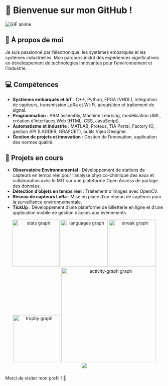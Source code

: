 # 🚀 Bienvenue sur mon GitHub !
![GIF animé](https://media.giphy.com/media/3o7abKhOpu0NwenH3O/giphy.gif)

## 🌱 À propos de moi

Je suis passionné par l’électronique, les systèmes embarqués et les systèmes industrielles. Mon parcours inclut des expériences significatives en développement de technologies innovantes pour l’environnement et l’industrie.

## 💻 Compétences
- **Systèmes embarqués et IoT** : C++, Python, FPGA (VHDL), intégration de capteurs, transmission LoRa et Wi-Fi, acquisition et traitement de signal.
- **Programmation** : ARM assembly, Machine Learning, modélisation UML, création d’interfaces Web (HTML, CSS, JavaScript).
- **Automatisme et industrie** : MATLAB, Proteus, TIA Portal, Factory IO, gestion API (LADDER, GRAFCET), outils Vijeo Designer.
- **Gestion de projets et innovation** : Gestion de l’innovation, application des normes qualité.

## 📌 Projets en cours
- **Observatoire Environnemental** : Développement de stations de capteurs en temps réel pour l’analyse physico-chimique des eaux et collaboration avec le MIT sur une plateforme Open Access de partage des données.
- **Détection d’objets en temps réel** : Traitement d’images avec OpenCV.
- **Réseau de capteurs LoRa** : Mise en place d’un réseau de capteurs pour la surveillance environnementale.
- **TickUp** : Développement d’une plateforme de billetterie en ligne et d’une application mobile de gestion d’accès aux événements.


<div align="center">
  <img src="https://github-readme-stats.vercel.app/api?username=Richedor&hide_title=false&hide_rank=false&show_icons=true&include_all_commits=true&count_private=true&disable_animations=false&theme=apprentice&locale=en&hide_border=false&order=1" height="150" alt="stats graph"  />
  <img src="https://github-readme-stats.vercel.app/api/top-langs?username=Richedor&locale=en&hide_title=false&layout=compact&card_width=320&langs_count=5&theme=apprentice&hide_border=false&order=2" height="150" alt="languages graph"  />
  <img src="https://streak-stats.demolab.com?user=Richedor&locale=en&mode=daily&theme=apprentice&hide_border=false&border_radius=5&order=3" height="150" alt="streak graph"  />
  <img src="https://github-profile-trophy.vercel.app?username=Richedor&theme=darkhub&column=-1&row=1&margin-w=8&margin-h=8&no-bg=false&no-frame=false&order=4" height="150" alt="trophy graph"  />
  <img src="https://github-readme-activity-graph.vercel.app/graph?username=Richedor&radius=16&theme=github-dark&area=true&order=5" height="300" alt="activity-graph graph"  />
</div>


<div align="center">
  <img src="https://profile-counter.glitch.me/Richedor/count.svg?"  />
</div>

###
Merci de visiter mon profil ! 🚀


